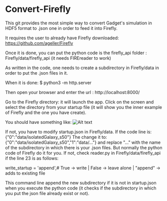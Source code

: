 # Convert-Firefly

This git provides the most simple way to convert Gadget's simulation in HDF5 format to .json one in order to feed it into Firefly.

It requires the user to already have Firefly downloaded: https://github.com/ageller/Firefly

Once it is done, you can put the python code is the firefly_api folder : Firefly/data/firefly_api (it needs FIREreader to work)

As written in the code, one needs to create a subdirectory in Firefly/data in order to put the .json files in it.

When it is done:
$ python3 -m http.server

Then open your browser and enter the url : http://localhost:8000/

Go to the Firefly directory: it will launch the app. Click on the screen and select the directory from your startup file (it will show you the inner example of Firefly and the one you have create).

You should have something like:
![Alt text](/home/dchosson/Documents/Master/M2/Project/pic/json.jpg?raw=true "Firefly_screen")

If not, you have to modify startup.json in Firefly/data.
If the code line is: {"0":"data\/isolatedGalaxy_s50"}
The change it to: {"0":"data\/isolatedGalaxy_s50","1":"data\/..."} and replace "..." with the name of the subdirectory in which there is your .json files. But normally the python code of Firefly do it for you.
If not, check reader.py in Firefly/data/firefly_api if the line 23 is as follows:

write_startup = 'append',# True -> write | False -> leave alone | "append" -> adds to existing file

This command line append the new subdirectory if it is not in startup.json when you execute the python code (it checks if the subdirectory in which you put the json file already exist or not).
